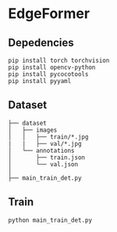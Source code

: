 
# EdgeFormer

## Depedencies

```
pip install torch torchvision
pip install opencv-python
pip install pycocotools
pip install pyyaml
```

## Dataset

```        
├── dataset
│   ├── images
│   │   ├── train/*.jpg
|   |   ├── val/*.jpg
│   └── annotations
│       ├── train.json
│       └── val.json
│   
├── main_train_det.py
```

## Train
```
python main_train_det.py
```
